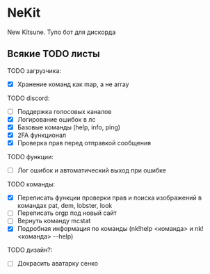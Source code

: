 # NeKit
New Kitsune. Тупо бот для дискорда

## Всякие TODO листы

TODO загрузчика:
- [x] Хранение команд как map, а не array

TODO discord:
- [ ] Поддержка голосовых каналов
- [x] Логирование ошибок в лс
- [x] Базовые команды (help, info, ping)
- [x] 2FA функционал
- [x] Проверка прав перед отправкой сообщения

TODO функции:
- [ ] Лог ошибок и автоматический выход при ошибке

TODO команды:
- [x] Переписать функции проверки прав и поиска изображений в командах pat, dem, lobster, look
- [ ] Переписать orgp под новый сайт
- [ ] Вернуть команду mcstat
- [x] Подробная информация по команды (nk!help <команда> и nk!<команда> --help)

TODO дизайн?:
- [ ] Докрасить аватарку сенко


